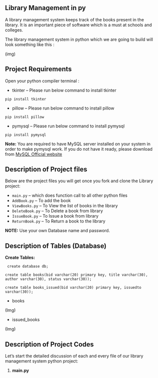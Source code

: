 ## Library Management in py


A library management system keeps track of the books present in the library.
 It is an important piece of software which is a must at schools and colleges. 


The library management system in python which we are going to build will look something like this :

(img)


## Project Requirements

Open your python compiler terminal :

- tkinter – Please run below command to install tkinter

`pip install tkinter`
- pillow – Please run below command to install pillow

`pip install pillow`
- pymysql – Please run below command to install pymysql

`pip install pymysql`

**Note:** You are required to have MySQL server installed on your system in order to make pymysql work. If you do not have it ready, please download from <a href="https://www.mysql.com/downloads/" target="_blank">MySQL Official website</a>



## Description of Project files

Below are the project files you will get once you fork and clone the Library project:

- `main.py` – which does function call to all other python files
- `AddBook.py` – To add the book
- `ViewBooks.py` – To View the list of books in the library
- `DeleteBook.py` – To Delete a book from library
- `IssueBook.py` – To Issue a book from library
- `ReturnBook.py` – To Return a book to the library

**NOTE:** Use your own Database name and password.


## Description of Tables (Database)

**Create Tables:**
```
 create database db;

create table books(bid varchar(20) primary key, title varchar(30), author varchar(30), status varchar(30));

create table books_issued(bid varchar(20) primary key, issuedto varchar(30));
```
- books

(Img)

- issued_books

(Img)


## Description of Project Codes

Let’s start the detailed discussion of each and every file of our library management system python project:

1. **main.py**








